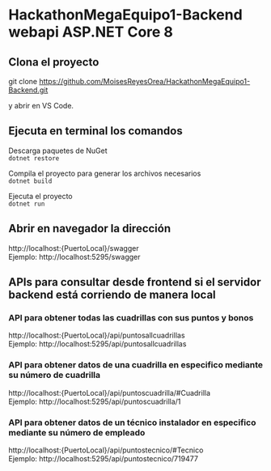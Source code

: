 # HackathonMegaEquipo1-Backend webapi ASP.NET Core 8

## Clona el proyecto
git clone https://github.com/MoisesReyesOrea/HackathonMegaEquipo1-Backend.git  

y abrir en VS Code.  

## Ejecuta en terminal los comandos  

Descarga paquetes de NuGet  
``dotnet restore``

Compila el proyecto para generar los archivos necesarios  
``dotnet build``

Ejecuta el proyecto  
``dotnet run``

## Abrir en navegador la dirección  
http://localhost:{PuertoLocal}/swagger  
Ejemplo: http://localhost:5295/swagger  


## APIs para consultar desde frontend si el servidor backend está corriendo de manera local  

### API para obtener todas las cuadrillas con sus puntos y bonos  
http://localhost:{PuertoLocal}/api/puntosallcuadrillas  
Ejemplo: http://localhost:5295/api/puntosallcuadrillas  

### API para obtener datos de una cuadrilla en especifico mediante su número de cuadrilla  
http://localhost:{PuertoLocal}/api/puntoscuadrilla/#Cuadrilla  
Ejemplo: http://localhost:5295/api/puntoscuadrilla/1  

### API para obtener datos de un técnico instalador en especifico mediante su número de empleado  
http://localhost:{PuertoLocal}/api/puntostecnico/#Tecnico  
Ejemplo: http://localhost:5295/api/puntostecnico/719477  

